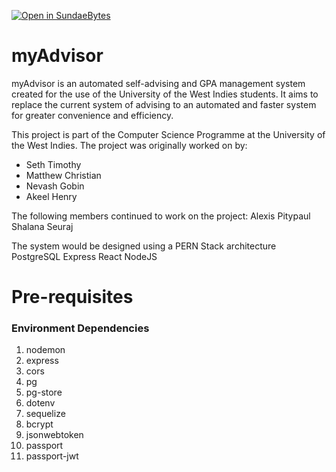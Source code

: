 [![Open in SundaeBytes](https://www.kwasi.dev/web/image/1049-9d47fb8a/button.png)](https://devops.sundaebytestt.com/templates/github-devenv/workspace?param.Base+Image=sundaebytes%2Fubuntu-base-nodesktop-devenv-web-multieditor%3Alatest&param.CPU+Allocation=4096&param.RAM+Allocation=4096&param.git_repo=git@github.com:uwidcit/myAdvisorDev.git)

# myAdvisor
myAdvisor is an automated self-advising and GPA management system created for the use of the University of the West Indies students.
It aims to replace the current system of advising to an automated and faster system for greater convenience and efficiency.

This project is part of the Computer Science Programme at the University of the West Indies.
The project was originally worked on by:
- Seth Timothy
- Matthew Christian
- Nevash Gobin
- Akeel Henry

The following members continued to work on the project:
Alexis Pitypaul
Shalana Seuraj

The system would be designed using a PERN Stack architecture
PostgreSQL
Express
React
NodeJS

# Pre-requisites
### Environment Dependencies
1. nodemon
2. express
3. cors
4. pg
5. pg-store
6. dotenv
7. sequelize
8. bcrypt
9. jsonwebtoken
10. passport
11. passport-jwt
